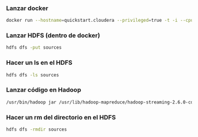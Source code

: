### Lanzar docker
```bash
docker run --hostname=quickstart.cloudera --privileged=true -t -i --cpus=12 -v /home/juanjo/repos/muei/ics/ejercicio1:/home/cloudera/ejercicio1 --publish-all=true -p 7180 cloudera/quickstart /usr/bin/docker-quickstart
```

### Lanzar HDFS (dentro de docker)
```bash
hdfs dfs -put sources
```

### Hacer un ls en el HDFS
```bash
hdfs dfs -ls sources 
```

### Lanzar código en Hadoop
```bash
/usr/bin/hadoop jar /usr/lib/hadoop-mapreduce/hadoop-streaming-2.6.0-cdh5.7.0.jar -D mapreduce.job.reduces=2 -input sources -output output_dir -mapper mapper.py -reducer reducer.py -file mapper.py -file reducer.py
```

### Hacer un rm del directorio en el HDFS
```bash
hdfs dfs -rmdir sources 
```
